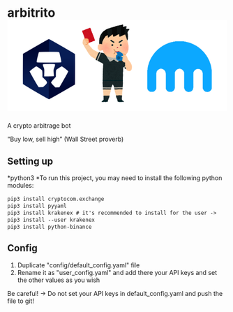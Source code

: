 # arbitrito ![Alt text](other/readme_header.png?raw=true "Title")
A crypto arbitrage bot

“Buy low, sell high” (Wall Street proverb)

## Setting up

*python3
*To run this project, you may need to install the following python modules:

```
pip3 install cryptocom.exchange
pip3 install pyyaml
pip3 install krakenex # it's recommended to install for the user -> pip3 install --user krakenex
pip3 install python-binance
```

## Config

1. Duplicate "config/default_config.yaml" file
2. Rename it as "user_config.yaml" and add there your API keys and set the other values as you wish

Be careful! -> Do not set your API keys in default_config.yaml and push the file to git!
